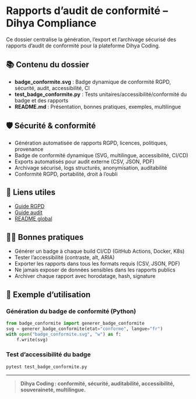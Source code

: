 # Rapports d’audit de conformité – Dihya Compliance

Ce dossier centralise la génération, l’export et l’archivage sécurisé des rapports d’audit de conformité pour la plateforme Dihya Coding.

## 📚 Contenu du dossier
- **badge_conformite.svg** : Badge dynamique de conformité RGPD, sécurité, audit, accessibilité, CI
- **test_badge_conformite.py** : Tests unitaires/accessibilité/conformité du badge et des rapports
- **README.md** : Présentation, bonnes pratiques, exemples, multilingue

## 🛡️ Sécurité & conformité
- Génération automatisée de rapports RGPD, licences, politiques, provenance
- Badge de conformité dynamique (SVG, multilingue, accessibilité, CI/CD)
- Exports automatisés pour audit externe (CSV, JSON, PDF)
- Archivage sécurisé, logs structurés, anonymisation, auditabilité
- Conformité RGPD, portabilité, droit à l’oubli

## 🔗 Liens utiles
- [Guide RGPD](../../../LEGAL_COMPLIANCE_GUIDE.md)
- [Guide audit](../../../AUDIT_LOGGING_GUIDE.md)
- [README global](../../../README.md)

## 🧑‍💻 Bonnes pratiques
- Générer un badge à chaque build CI/CD (GitHub Actions, Docker, K8s)
- Tester l’accessibilité (contraste, alt, ARIA)
- Exporter les rapports dans tous les formats requis (CSV, JSON, PDF)
- Ne jamais exposer de données sensibles dans les rapports publics
- Archiver chaque rapport avec horodatage, hash, signature

## 📝 Exemple d’utilisation

### Génération du badge de conformité (Python)
```python
from badge_conformite import generer_badge_conformite
svg = generer_badge_conformite(etat="conforme", langue="fr")
with open("badge_conformite.svg", "w") as f:
    f.write(svg)
```

### Test d’accessibilité du badge
```bash
pytest test_badge_conformite.py
```

---

> **Dihya Coding : conformité, sécurité, auditabilité, accessibilité, souveraineté, multilingue.**
